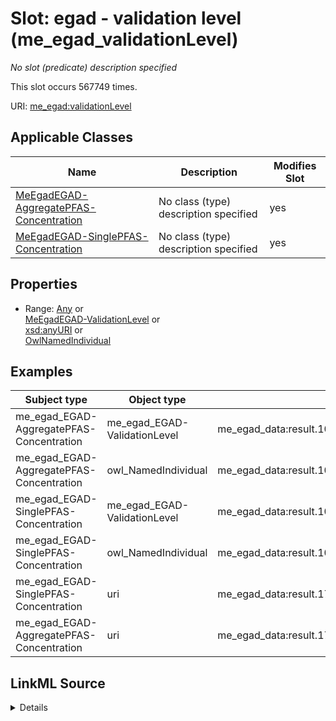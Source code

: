 

# Slot: egad - validation level (me_egad_validationLevel)


_No slot (predicate) description specified_






This slot occurs 567749 times.


URI: [me_egad:validationLevel](http://sawgraph.spatialai.org/v1/me-egad#validationLevel)



<!-- no inheritance hierarchy -->





## Applicable Classes

| Name | Description | Modifies Slot |
| --- | --- | --- |
| [MeEgadEGAD-AggregatePFAS-Concentration](../classes/MeEgadEGAD-AggregatePFAS-Concentration.md) | No class (type) description specified |  yes  |
| [MeEgadEGAD-SinglePFAS-Concentration](../classes/MeEgadEGAD-SinglePFAS-Concentration.md) | No class (type) description specified |  yes  |







## Properties

* Range: [Any](../classes/Any.md)&nbsp;or&nbsp;<br />[MeEgadEGAD-ValidationLevel](../classes/MeEgadEGAD-ValidationLevel.md)&nbsp;or&nbsp;<br />[xsd:anyURI](http://www.w3.org/2001/XMLSchema#anyURI)&nbsp;or&nbsp;<br />[OwlNamedIndividual](../classes/OwlNamedIndividual.md)






## Examples

| Subject type | Object type | Example subject | Example object | Occurrences |
| --- | --- | --- | --- | --- |
| me_egad_EGAD-AggregatePFAS-Concentration | me_egad_EGAD-ValidationLevel | me_egad_data:result.101365P.NA.20130507.DEP18010 | me_egad_data:validationLevel.DEP | 37474 |
| me_egad_EGAD-AggregatePFAS-Concentration | owl_NamedIndividual | me_egad_data:result.101365P.NA.20130507.DEP18010 | me_egad_data:validationLevel.DEP | 37474 |
| me_egad_EGAD-SinglePFAS-Concentration | me_egad_EGAD-ValidationLevel | me_egad_data:result.1028303.ELL.20190405.335671 | me_egad_data:validationLevel.DEP | 528882 |
| me_egad_EGAD-SinglePFAS-Concentration | owl_NamedIndividual | me_egad_data:result.1028303.ELL.20190405.335671 | me_egad_data:validationLevel.DEP | 528882 |
| me_egad_EGAD-SinglePFAS-Concentration | uri | me_egad_data:result.170094201.VAL.20170725.108427538 | me_egad_data:validationLevel.T2 | 1316 |
| me_egad_EGAD-AggregatePFAS-Concentration | uri | me_egad_data:result.170098413.VAL.20170802.DEP18016 | me_egad_data:validationLevel.T2 | 77 |




## LinkML Source

<details>

```yaml
name: me_egad_validationLevel
annotations:
  count:
    tag: count
    value: 567749
description: No slot (predicate) description specified
title: egad - validation level
examples:
- object:
    example_object: me_egad_data:validationLevel.DEP
    example_object_type: me_egad_EGAD-ValidationLevel
    example_predicate: me_egad:validationLevel
    example_subject: me_egad_data:result.101365P.NA.20130507.DEP18010
    example_subject_type: me_egad_EGAD-AggregatePFAS-Concentration
- object:
    example_object: me_egad_data:validationLevel.DEP
    example_object_type: owl_NamedIndividual
    example_predicate: me_egad:validationLevel
    example_subject: me_egad_data:result.101365P.NA.20130507.DEP18010
    example_subject_type: me_egad_EGAD-AggregatePFAS-Concentration
- object:
    example_object: me_egad_data:validationLevel.DEP
    example_object_type: me_egad_EGAD-ValidationLevel
    example_predicate: me_egad:validationLevel
    example_subject: me_egad_data:result.1028303.ELL.20190405.335671
    example_subject_type: me_egad_EGAD-SinglePFAS-Concentration
- object:
    example_object: me_egad_data:validationLevel.DEP
    example_object_type: owl_NamedIndividual
    example_predicate: me_egad:validationLevel
    example_subject: me_egad_data:result.1028303.ELL.20190405.335671
    example_subject_type: me_egad_EGAD-SinglePFAS-Concentration
- object:
    example_object: me_egad_data:validationLevel.T2
    example_object_type: uri
    example_predicate: me_egad:validationLevel
    example_subject: me_egad_data:result.170094201.VAL.20170725.108427538
    example_subject_type: me_egad_EGAD-SinglePFAS-Concentration
- object:
    example_object: me_egad_data:validationLevel.T2
    example_object_type: uri
    example_predicate: me_egad:validationLevel
    example_subject: me_egad_data:result.170098413.VAL.20170802.DEP18016
    example_subject_type: me_egad_EGAD-AggregatePFAS-Concentration
from_schema: sawgraph-kg
rank: 1000
slot_uri: me_egad:validationLevel
alias: me_egad_validationLevel
domain_of:
- me_egad_EGAD-AggregatePFAS-Concentration
- me_egad_EGAD-SinglePFAS-Concentration
subproperty_of: coso_resultAnnotation
range: Any
any_of:
- range: me_egad_EGAD-ValidationLevel
- range: uri
- range: owl_NamedIndividual

```
</details>